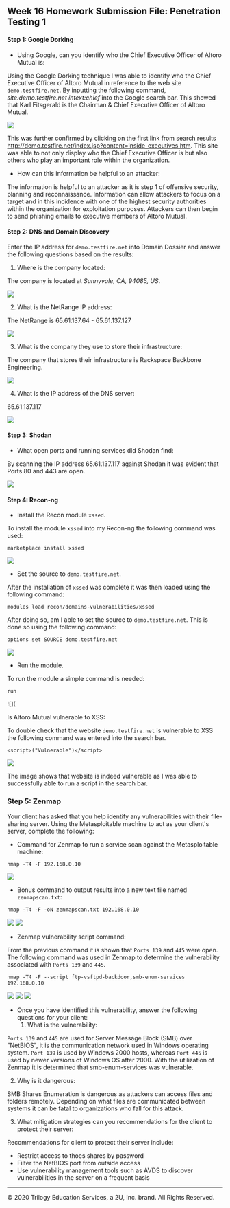 ## Week 16 Homework Submission File: Penetration Testing 1

#### Step 1: Google Dorking


- Using Google, can you identify who the Chief Executive Officer of Altoro Mutual is:

Using the Google Dorking technique I was able to identify who the Chief Executive Officer of Altoro Mutual in reference to the web site `demo.testfire.net`. By inputting the following command, _site:demo.testfire.net intext:chief_ into the Google search bar. This showed that Karl Fitsgerald is the Chairman & Chief Executive Officer of Altoro Mutual.

![](https://github.com/VCheng222/Cybersecurity-USYD/blob/main/Week%2016%20-%20Penetration%20Testing%201/Images/Google%20Dorking.png)

This was further confirmed by clicking on the first link from search results <http://demo.testfire.net/index.jsp?content=inside_executives.htm>. This site was able to not only display who the Chief Executive Officer is but also others who play an important role within the organization.


- How can this information be helpful to an attacker:

The information is helpful to an attacker as it is step 1 of offensive security, planning and reconnaissance. Information can allow attackers to focus on a target and in this incidence with one of the highest security authorities within the organization for exploitation purposes. Attackers can then begin to send phishing emails to executive members of Altoro Mutual.

#### Step 2: DNS and Domain Discovery

Enter the IP address for `demo.testfire.net` into Domain Dossier and answer the following questions based on the results:

  1. Where is the company located: 

The company is located at *Sunnyvale, CA, 94085, US*.

![](https://github.com/VCheng222/Cybersecurity-USYD/blob/main/Week%2016%20-%20Penetration%20Testing%201/Images/Company%20Location.png)

  2. What is the NetRange IP address:

The NetRange is 65.61.137.64 - 65.61.137.127

![](https://github.com/VCheng222/Cybersecurity-USYD/blob/main/Week%2016%20-%20Penetration%20Testing%201/Images/NetRange.png)

  3. What is the company they use to store their infrastructure:

The company that stores their infrastructure is Rackspace Backbone Engineering.

![](https://github.com/VCheng222/Cybersecurity-USYD/blob/main/Week%2016%20-%20Penetration%20Testing%201/Images/Rackspace%20Backbone%20Engineering.png)

  4. What is the IP address of the DNS server:

65.61.137.117

![](https://github.com/VCheng222/Cybersecurity-USYD/blob/main/Week%2016%20-%20Penetration%20Testing%201/Images/DNS.png)

#### Step 3: Shodan

- What open ports and running services did Shodan find:

By scanning the IP address 65.61.137.117 against Shodan it was evident that Ports 80 and 443 are open.

![](https://github.com/VCheng222/Cybersecurity-USYD/blob/main/Week%2016%20-%20Penetration%20Testing%201/Images/Shodan.png)

#### Step 4: Recon-ng

- Install the Recon module `xssed`. 

To install the module `xssed` into my Recon-ng the following command was used:
```
marketplace install xssed
```
![](https://github.com/VCheng222/Cybersecurity-USYD/blob/main/Week%2016%20-%20Penetration%20Testing%201/Images/xssed.png)

- Set the source to `demo.testfire.net`. 

After the installation of `xssed` was complete it was then loaded using the following command:
```
modules load recon/domains-vulnerabilities/xssed
```
After doing so, am I able to set the source to `demo.testfire.net`. This is done so using the following command:
```
options set SOURCE demo.testfire.net
```
![](https://github.com/VCheng222/Cybersecurity-USYD/blob/main/Week%2016%20-%20Penetration%20Testing%201/Images/Recon-ng_module_load.png)

- Run the module. 

To run the module a simple command is needed:
```
run
```

![](

Is Altoro Mutual vulnerable to XSS: 

To double check that the website `demo.testfire.net` is vulnerable to XSS the following command was entered into the search bar.

```
<script>("Vulnerable")</script>
```
![](https://github.com/VCheng222/Cybersecurity-USYD/blob/main/Week%2016%20-%20Penetration%20Testing%201/Images/XSS.png)

The image shows that website is indeed vulnerable as I was able to successfully able to run a script in the search bar.

### Step 5: Zenmap

Your client has asked that you help identify any vulnerabilities with their file-sharing server. Using the Metasploitable machine to act as your client's server, complete the following:

- Command for Zenmap to run a service scan against the Metasploitable machine: 
 
```
nmap -T4 -F 192.168.0.10
```
![](https://github.com/VCheng222/Cybersecurity-USYD/blob/main/Week%2016%20-%20Penetration%20Testing%201/Images/Zenmap_1.png)

- Bonus command to output results into a new text file named `zenmapscan.txt`:
```
nmap -T4 -F -oN zenmapscan.txt 192.168.0.10
```
![](https://github.com/VCheng222/Cybersecurity-USYD/blob/main/Week%2016%20-%20Penetration%20Testing%201/Images/Zenmap_2.png)
![](https://github.com/VCheng222/Cybersecurity-USYD/blob/main/Week%2016%20-%20Penetration%20Testing%201/Images/zenmapscan.txt.png)
- Zenmap vulnerability script command: 

From the previous command it is shown that `Ports 139` and `445` were open. The following command was used in Zenmap to determine the vulnerability associated with `Ports 139` and `445`.

```
nmap -T4 -F --script ftp-vsftpd-backdoor,smb-enum-services 192.168.0.10
```
![](https://github.com/VCheng222/Cybersecurity-USYD/blob/main/Week%2016%20-%20Penetration%20Testing%201/Images/Zenmap_3.png)
![](https://github.com/VCheng222/Cybersecurity-USYD/blob/main/Week%2016%20-%20Penetration%20Testing%201/Images/Zenmap_4.png)
![](https://github.com/VCheng222/Cybersecurity-USYD/blob/main/Week%2016%20-%20Penetration%20Testing%201/Images/Zenmap_5.png)
- Once you have identified this vulnerability, answer the following questions for your client:
  1. What is the vulnerability:

`Ports 139` and `445` are used for Server Message Block (SMB) over "NetBIOS", it is the communication network used in Windows operating system. `Port 139` is used by Windows 2000 hosts, whereas `Port 445` is used by newer versions of Windows OS after 2000. With the utilization of Zenmap it is determined that smb-enum-services was vulnerable.

  2. Why is it dangerous:

SMB Shares Enumeration is dangerous as attackers can access files and folders remotely. Depending on what files are communicated between systems it can be fatal to organizations who fall for this attack.

  3. What mitigation strategies can you recommendations for the client to protect their server:

Recommendations for client to protect their server include:
- Restrict access to thoes shares by password
- Filter the NetBIOS port from outside access
- Use vulnerability management tools such as AVDS to discover vulnerabilities in the server on a frequent basis

---
© 2020 Trilogy Education Services, a 2U, Inc. brand. All Rights Reserved.  

